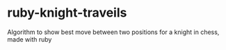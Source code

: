 # ruby-knight-traveils
Algorithm to show best move between two positions for a knight in chess, made with ruby
